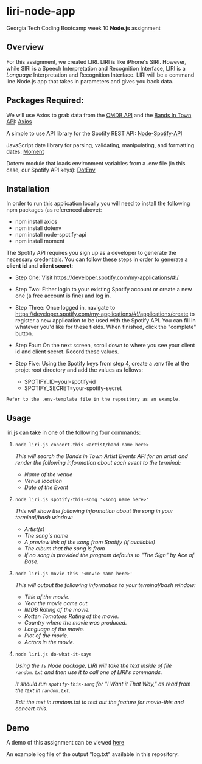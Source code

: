 # liri-node-app

Georgia Tech Coding Bootcamp week 10 **Node.js** assignment

## Overview

For this assignment, we created LIRI. LIRI is like iPhone's SIRI. However, while SIRI is a Speech Interpretation and Recognition Interface, LIRI is a _Language_ Interpretation and Recognition Interface. LIRI will be a command line Node.js app that takes in parameters and gives you back data.

## Packages Required:

We will use Axios to grab data from the [OMDB API](http://www.omdbapi.com) and the [Bands In Town API](http://www.artists.bandsintown.com/bandsintown-api): [Axios](https://www.npmjs.com/package/axios)

A simple to use API library for the Spotify REST API: 
[Node-Spotify-API](https://www.npmjs.com/package/node-spotify-api)

JavaScript date library for parsing, validating, manipulating, and formatting dates: 
[Moment](https://www.npmjs.com/package/moment)

Dotenv module that loads environment variables from a .env file (in this case, our Spotify API keys): 
[DotEnv](https://www.npmjs.com/package/dotenv)

## Installation

In order to run this application locally you will need to install the following npm packages (as referenced above):

* npm install axios
* npm install dotenv
* npm install node-spotify-api
* npm install moment

The Spotify API requires you sign up as a developer to generate the necessary credentials. You can follow these steps in order to generate a **client id** and **client secret**:

   * Step One: Visit <https://developer.spotify.com/my-applications/#!/>

   * Step Two: Either login to your existing Spotify account or create a new one (a free account is fine) and log in.

   * Step Three: Once logged in, navigate to <https://developer.spotify.com/my-applications/#!/applications/create> to register a new application to be used with the Spotify API. You can fill in whatever you'd like for these fields. When finished, click the "complete" button.

   * Step Four: On the next screen, scroll down to where you see your client id and client secret. Record these values. 

   * Step Five: Using the Spotify keys from step 4, create a .env file at the projet root directory and add the values as follows:

        * SPOTIFY_ID=your-spotify-id
        * SPOTIFY_SECRET=your-spotify-secret

    Refer to the .env-template file in the repository as an example.

## Usage

liri.js can take in one of the following four commands:

1. `node liri.js concert-this <artist/band name here>`

    *This will search the Bands in Town Artist Events API for an artist and render the following information about each event to the terminal:*

    * *Name of the venue*
    * *Venue location*
    * *Date of the Event*

2. `node liri.js spotify-this-song '<song name here>'`

    *This will show the following information about the song in your terminal/bash window:*

    * *Artist(s)*
    * *The song's name*
    * *A preview link of the song from Spotify (if available)*
    * *The album that the song is from*
    * *If no song is provided the program defaults to "The Sign" by Ace of Base.*

3. `node liri.js movie-this '<movie name here>'`

    *This will output the following information to your terminal/bash window:*

    * *Title of the movie.*
    * *Year the movie came out.*
    * *IMDB Rating of the movie.*
    * *Rotten Tomatoes Rating of the movie.*
    * *Country where the movie was produced.*
    * *Language of the movie.*
    * *Plot of the movie.*
    * *Actors in the movie.*

4. `node liri.js do-what-it-says`

    *Using the `fs` Node package, LIRI will take the text inside of file `random.txt` and then use it to call one of LIRI's commands.*

    *It should run `spotify-this-song` for "I Want it That Way," as read from the text in `random.txt`.*

    *Edit the text in random.txt to test out the feature for movie-this and concert-this.*

## Demo

A demo of this assignment can be viewed [here](https://drive.google.com/file/d/1X-l7SZlw-d3SdG6MT8V3DByfbhmWHls7/view?usp=sharing)


An example log file of the output "log.txt" available in this repository.
